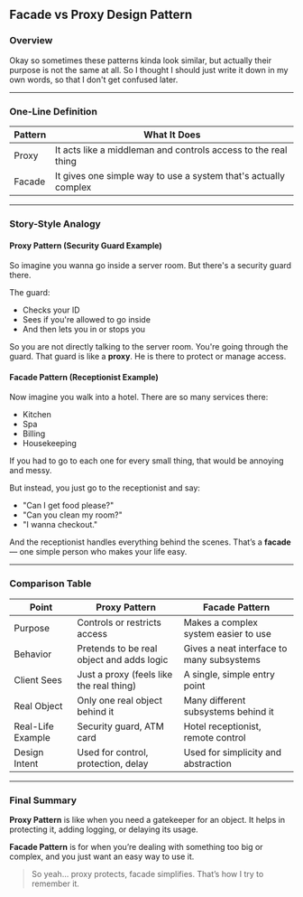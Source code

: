 ## Facade vs Proxy Design Pattern

### Overview

Okay so sometimes these patterns kinda look similar, but actually their purpose is not the same at all. So I thought I should just write it down in my own words, so that I don't get confused later.

---

### One-Line Definition

| Pattern | What It Does                                                    |
| ------- | --------------------------------------------------------------- |
| Proxy   | It acts like a middleman and controls access to the real thing  |
| Facade  | It gives one simple way to use a system that's actually complex |

---

### Story-Style Analogy

#### Proxy Pattern (Security Guard Example)

So imagine you wanna go inside a server room. But there's a security guard there.

The guard:

* Checks your ID
* Sees if you're allowed to go inside
* And then lets you in or stops you

So you are not directly talking to the server room. You're going through the guard. That guard is like a **proxy**. He is there to protect or manage access.

#### Facade Pattern (Receptionist Example)

Now imagine you walk into a hotel. There are so many services there:

* Kitchen
* Spa
* Billing
* Housekeeping

If you had to go to each one for every small thing, that would be annoying and messy.

But instead, you just go to the receptionist and say:

* "Can I get food please?"
* "Can you clean my room?"
* "I wanna checkout."

And the receptionist handles everything behind the scenes. That’s a **facade** — one simple person who makes your life easy.

---

### Comparison Table

| Point             | Proxy Pattern                             | Facade Pattern                            |
| ----------------- | ----------------------------------------- | ----------------------------------------- |
| Purpose           | Controls or restricts access              | Makes a complex system easier to use      |
| Behavior          | Pretends to be real object and adds logic | Gives a neat interface to many subsystems |
| Client Sees       | Just a proxy (feels like the real thing)  | A single, simple entry point              |
| Real Object       | Only one real object behind it            | Many different subsystems behind it       |
| Real-Life Example | Security guard, ATM card                  | Hotel receptionist, remote control        |
| Design Intent     | Used for control, protection, delay       | Used for simplicity and abstraction       |

---

### Final Summary

**Proxy Pattern** is like when you need a gatekeeper for an object. It helps in protecting it, adding logging, or delaying its usage.

**Facade Pattern** is for when you’re dealing with something too big or complex, and you just want an easy way to use it.

> So yeah... proxy protects, facade simplifies. That’s how I try to remember it.
